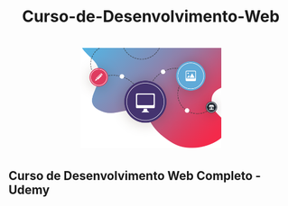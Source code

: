 <h1 align="center">Curso-de-Desenvolvimento-Web<h1>
<div align="center"><img src=https://github.com/Fas-naWeb/Curso-de-Desenvolvimento-Web/blob/main/img/logo1.png width=250px></div>
<h2>Curso de Desenvolvimento Web Completo - Udemy</2>
